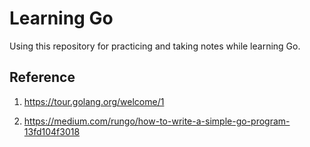 # Learning Go

Using this repository for practicing and taking notes while learning Go.

## Reference

1. https://tour.golang.org/welcome/1

2. https://medium.com/rungo/how-to-write-a-simple-go-program-13fd104f3018
